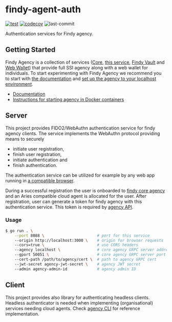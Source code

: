 # findy-agent-auth

[![test](https://github.com/findy-network/findy-agent-auth/actions/workflows/test.yml/badge.svg?branch=dev)](https://github.com/findy-network/findy-agent-auth/actions/workflows/test.yml)
[![codecov](https://codecov.io/gh/findy-network/findy-agent-auth/branch/dev/graph/badge.svg?token=KY0702XNS6)](https://codecov.io/gh/findy-network/findy-agent-auth)
![last-commit](https://img.shields.io/github/last-commit/findy-network/findy-agent-auth)

Authentication services for Findy agency.

## Getting Started

Findy Agency is a collection of services ([Core](https://github.com/findy-network/findy-agent),
[this service](https://github.com/findy-network/findy-agent-auth),
[Findy Vault](https://github.com/findy-network/findy-agent-vault) and
[Web Wallet](https://github.com/findy-network/findy-wallet-pwa)) that provide
full SSI agency along with a web wallet for individuals.
To start experimenting with Findy Agency we recommend you to start with
[the documentation](https://findy-network.github.io/) and
[set up the agency to your localhost environment](https://github.com/findy-network/findy-wallet-pwa/tree/dev/tools/env#agency-setup-for-local-development).

- [Documentation](https://findy-network.github.io/)
- [Instructions for starting agency in Docker containers](https://github.com/findy-network/findy-wallet-pwa/tree/dev/tools/env#agency-setup-for-local-development)

## Server

This project provides FIDO2/WebAuthn authentication service for findy agency clients. The service implements the WebAuthn protocol providing means to securely

- initiate user registration,
- finish user registration,
- initiate authentication and
- finish authentication.

The authentication service can be utilized for example by any web app running in [a compatible browser](https://caniuse.com/?search=webauthn).

During a successful registration the user is onboarded to [findy core agency](https://github.com/findy-network/findy-agent) and an Aries compatible cloud agent is allocated for the user. After registration, user can generate a token for findy agency with this authentication service. This token is required by [agency API](https://github.com/findy-network/findy-agent-api).

### Usage

```sh
$ go run . \
    --port 8088 \                       # port for this service
    --origin http://localhost:3000 \    # origin for browser requests
    --cors=true \                       # use CORS headers
    --agency localhost \                # core agency GRPC server address
    --gport 50051 \                     # core agency GRPC server port
    --cert-path /path/to/agency/cert \  # path to agency GRPC cert
    --jwt-secret agency-jwt-secret \    # agency JWT secret
    --admin agency-admin-id             # agency admin ID
```

## Client

This project provides also library for authenticating headless clients. Headless authenticator is needed when implementing (organisational) services needing cloud agents. Check [agency CLI](https://github.com/findy-network/findy-agent-cli) for reference implementation.
